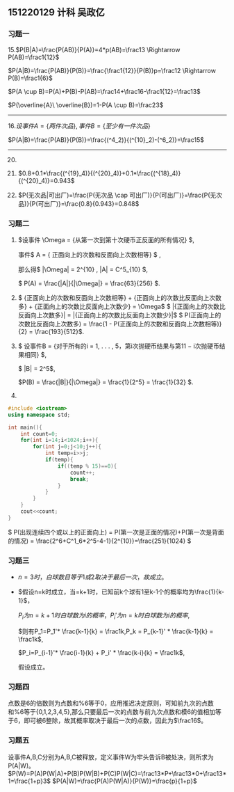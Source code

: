 ## 151220129 计科 吴政亿 ##

### 习题一
15.$P(B|A)=\frac{P(AB)}{P(A)}=4*p(AB)=\frac13 \Rightarrow P(AB)=\frac1{12}$

$P(A|B)=\frac{P(AB)}{P(B)}=\frac{\frac1{12}}{P(B)}p=\frac12 \Rightarrow P(B)=\frac1{6}$

$P(A \cup B)=P(A)+P(B)-P(AB)=\frac14+\frac16-\frac1{12}=\frac13$

$P(\overline{A}\ \overline{B})=1-P(A \cup B)=\frac23$

---
16.$设事件A=\{两件次品\} , 事件B=\{至少有一件次品\}$

$P(A|B)=\frac{P(AB)}{P(B)}=\frac{(^4_2)}{(^{10}_2)-(^6_2)}=\frac15$

---
20.

1. $0.8+0.1*\frac{(^{19}_4)}{(^{20}_4)}+0.1*\frac{(^{18}_4)}{(^{20}_4)}=0.943$
2. $P(无次品|可出厂)=\frac{P(无次品 \cap 可出厂)}{P(可出厂)}=\frac{P(无次品)}{P(可出厂)}=\frac{0.8}{0.943}=0.848$ 

### 习题二

1. 	$设事件 \Omega = \{从第一次到第十次硬币正反面的所有情况\} $,

	事件$ A = \{ 正面向上的次数和反面向上次数相等\} $ ,

	那么得$ |\Omega| = 2^{10} , |A| = C^5_{10} $,

	$ P(A) = \frac{|A|}{|\Omega|} = \frac{63}{256} $.

2. 	$ \{正面向上的次数和反面向上次数相等\} + \{正面向上的次数比反面向上次数多\} + \{正面向上的次数比反面向上次数少\} = \Omega$
	$ |\{正面向上的次数比反面向上次数多\}| = |\{正面向上的次数比反面向上次数少\}|$ 
	$ P(正面向上的次数比反面向上次数多) = \frac{1 - P(正面向上的次数和反面向上次数相等)}{2} = \frac{193}{512}$.

3. 	$ 设事件B = {对于所有的i = 1, . . . , 5，第i次抛硬币结果与第11 − i次抛硬币结果相同} $,

	$ |B| = 2^5$, 

    $P(B) = \frac{|B|}{|\Omega|} = \frac{1}{2^5} = \frac{1}{32} $.

4. 	
	
```cpp
#include <iostream>
using namespace std;

int main(){
    int count=0;
    for(int i=14;i<1024;i++){
        for(int j=0;j<10;j++){
            int temp=i>>j;
            if(temp){
                if((temp % 15)==0){
                    count++;
                    break;
                }
            }
        }
    }
    cout<<count;
}
```

$ P(出现连续四个或以上的正面向上) = P(第一次是正面的情况)+P(第一次是背面的情况) = \frac{2^6+C^1_6*2^5-4-1}{2^{10}}=\frac{251}{1024} $

### 习题三

- $n=3时，白球数目等于1或2取决于最后一次，故成立$。
- $假设n=k时成立，当=k+1时，已知前k个球有1至k-1个的概率均为\frac{1}{k-1}$，
	
	$P_i为n=k+1时白球数为i的概率，P_i'为n=k时白球数为i的概率$,
	
	$则有P_1=P_1'* \frac{k-1}{k} = \frac1k,P_k = P_{k-1}' * \frac{k-1}{k} = \frac1k$,
	
	$P_i=P_{i-1}'* \frac{i-1}{k} + P_i' * \frac{k-i}{k} = \frac1k$,

	假设成立。

### 习题四
点数是6的倍数则为点数和%6等于0，应用推迟决定原则，可知前九次的点数和%6等于{0,1,2,3,4,5},那么只要最后一次的点数与前九次点数和模6的值相加等于6，即可被6整除，故其概率取决于最后一次的点数，因此为$\frac16$。

### 习题五
设事件A,B,C分别为A,B,C被释放，定义事件W为牢头告诉B被处决，则所求为P(A|W)。
$P(W)=P(A)P(W|A)+P(B)P(W|B)+P(C)P(W|C)=\frac13*P+\frac13*0+\frac13*1=\frac{1+p}3$
$P(A|W)=\frac{P(A)P(W|A)}{P(W)}=\frac{p}{1+p}$

